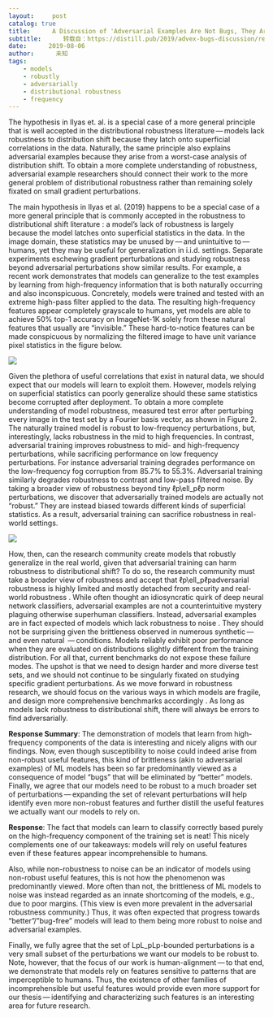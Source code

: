 ```yaml
---
layout:     post
catalog: true
title:      A Discussion of 'Adversarial Examples Are Not Bugs, They Are Features'： Adversarial Example Researchers Need to Expand What is Meant by 'Robustness'
subtitle:      转载自：https://distill.pub/2019/advex-bugs-discussion/response-1
date:      2019-08-06
author:      未知
tags:
    - models
    - robustly
    - adversarially
    - distributional robustness
    - frequency
---
```



 The hypothesis in Ilyas et. al. is a special case of a more general principle that is well accepted in the
 distributional robustness literature — models lack robustness to distribution shift because they latch onto
 superficial correlations in the data. Naturally, the same principle also explains adversarial examples
 because they arise from a worst-case analysis of distribution shift. To obtain a more complete understanding
 of robustness, adversarial example researchers should connect their work to the more general problem of
 distributional robustness rather than remaining solely fixated on small gradient perturbations.
 


 The main hypothesis in Ilyas et al. (2019) happens to be a special case of a more general principle that is
 commonly accepted in the robustness to distributional shift literature 
: a model’s lack of
 robustness is largely because the model latches onto superficial statistics in the data. In the image
 domain, these statistics may be unused by — and unintuitive to — humans, yet they may be useful for
 generalization in i.i.d. settings. Separate experiments eschewing gradient perturbations and studying
 robustness beyond adversarial perturbations show similar results. For example, a recent work 
 demonstrates that models can generalize to the test examples by learning from high-frequency information
 that is both naturally occurring and also inconspicuous. Concretely, models were trained and tested with an
 extreme high-pass filter applied to the data. The resulting high-frequency features appear completely
 grayscale to humans, yet models are able to achieve 50% top-1 accuracy on ImageNet-1K solely from these
 natural features that usually are “invisible.” These hard-to-notice features can be made conspicuous by
 normalizing the filtered image to have unit variance pixel statistics in the figure below.
 
![](https://distill.pub/2019/advex-bugs-discussion/images/figure-1-cropped.png)



 Given the plethora of useful correlations that exist in natural data, we should expect that our models will
 learn to exploit them. However, models relying on superficial statistics can poorly generalize should these
 same statistics become corrupted after deployment. To obtain a more complete understanding of model
 robustness, measured test error after perturbing every image in the test set by a
 Fourier basis vector,
 as shown in Figure 2. The naturally trained model is robust to low-frequency perturbations, but,
 interestingly, lacks robustness in the mid to high frequencies. In contrast, adversarial training improves
 robustness to mid- and high-frequency perturbations, while sacrificing performance on low frequency
 perturbations. For instance adversarial training degrades performance on the low-frequency fog corruption
 from 85.7% to 55.3%. Adversarial training similarly degrades robustness to
 contrast and low-pass
 filtered noise. By taking a broader view of robustness beyond tiny ℓp\ell_pℓp​ norm perturbations, we discover
 that adversarially trained models are actually not “robust.” They are instead biased towards different kinds
 of superficial statistics. As a result, adversarial training can sacrifice robustness in real-world
 settings.

 
![](https://distill.pub/2019/advex-bugs-discussion/images/figure-2-cropped.png)



 How, then, can the research community create models that robustly generalize in the real world, given that
 adversarial training can harm robustness to distributional shift? To do so, the research community must take
 a broader view of robustness and accept that ℓp\ell_pℓp​ adversarial robustness is highly limited and mostly
 detached from security and real-world robustness . While often thought an
 idiosyncratic quirk of deep
 neural network classifiers, adversarial examples are not a counterintuitive mystery plaguing otherwise
 superhuman classifiers. Instead, adversarial examples are in fact expected of models which lack robustness
 to noise . They should not be surprising given the brittleness observed in
 numerous synthetic — and even
 natural  — conditions. Models reliably exhibit poor performance when they are
 evaluated on distributions
 slightly different from the training distribution. For all that, current benchmarks do not expose these
 failure modes. The upshot is that we need to design harder and more diverse test sets, and we should not
 continue to be singularly fixated on studying specific gradient perturbations. As we move forward in
 robustness research, we should focus on the various ways in which models are fragile, and design more
 comprehensive benchmarks accordingly . As long as models lack
 robustness to
 distributional shift, there will always be errors to find adversarially.

 

**Response Summary**: The demonstration of models that learn from
 high-frequency components of the data is interesting and nicely aligns with our
 findings. Now, even though susceptibility to noise could indeed arise from
 non-robust useful features, this kind of brittleness (akin to adversarial examples)
 of ML models has been so far predominantly viewed as a consequence of model
 “bugs” that will be eliminated by “better” models. Finally, we agree that our
 models need to be robust to a much broader set of perturbations — expanding the
 set of relevant perturbations will help identify even more non-robust features
 and further distill the useful features we actually want our models to rely on.
 

**Response**: The fact that models can learn to classify correctly based
 purely on the high-frequency component of the training set is neat! This nicely
 complements one of our takeaways: models
 will rely on useful features even if these features appear incomprehensible to humans.

 Also, while non-robustness to noise can be an indicator of models using
 non-robust useful features, this is not how the phenomenon was predominantly viewed.
 More often than not, the brittleness of ML models to noise was instead regarded
 as an innate shortcoming of the models, e.g., due to poor margins. (This view is
 even more prevalent in the adversarial robustness community.) Thus, it was often
 expected that progress towards “better”/”bug-free” models will lead to them
 being more robust to noise and adversarial examples.

 Finally, we fully agree that the set of LpL_pLp​-bounded perturbations is a very
 small subset of the perturbations we want our models to be robust to. Note,
 however, that the focus of our work is human-alignment — to that end, we
 demonstrate that models rely on features sensitive to patterns that are
 imperceptible to humans. Thus, the existence of other families of
 incomprehensible but useful features would provide even more support for our
 thesis — identifying and characterizing such features is an interesting area for
 future research.
